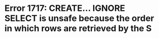 # Error 1717: CREATE... IGNORE SELECT is unsafe because the order in which rows are retrieved by the S

